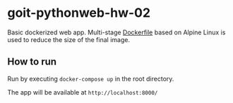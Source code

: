 # goit-pythonweb-hw-02

Basic dockerized web app.
Multi-stage [Dockerfile](/FullStack-Web-Development-hw2/Dockerfile) based on Alpine Linux is used to reduce the size of the final image.

## How to run

Run by executing `docker-compose up` in the root directory.

The app will be available at `http://localhost:8000/`
